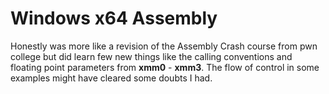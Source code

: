 # Windows x64 Assembly

Honestly was more like a revision of the Assembly Crash course from pwn college but did learn few new things like the calling conventions and  floating point parameters from **xmm0** - **xmm3**. The flow of control in some examples might have cleared some doubts I had.
